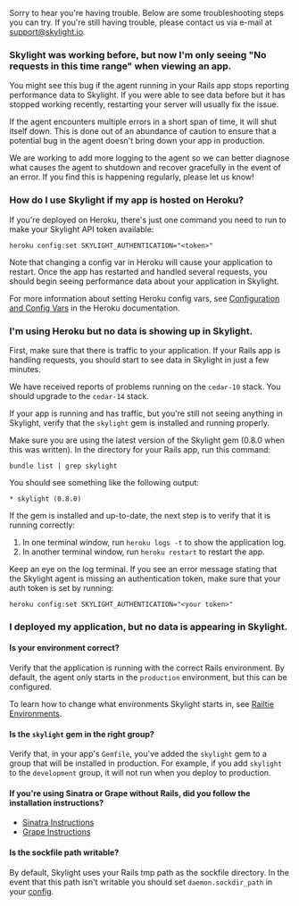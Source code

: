 Sorry to hear you're having trouble. Below are some troubleshooting steps
you can try. If you're still having trouble, please contact us via e-mail
at [support@skylight.io](mailto:support@skylight.io).

### Skylight was working before, but now I'm only seeing "No requests in this time range" when viewing an app.

You might see this bug if the agent running in your Rails app stops
reporting performance data to Skylight. If you were able to see data
before but it has stopped working recently, restarting your server will
usually fix the issue.

If the agent encounters multiple errors in a short span of time, it will
shut itself down. This is done out of an abundance of caution to ensure
that a potential bug in the agent doesn't bring down your app in
production.

We are working to add more logging to the agent so we can better
diagnose what causes the agent to shutdown and recover gracefully in the
event of an error. If you find this is happening regularly, please let
us know!

### How do I use Skylight if my app is hosted on Heroku?

If you're deployed on Heroku, there's just one command you
need to run to make your Skylight API token available:

    heroku config:set SKYLIGHT_AUTHENTICATION="<token>"

Note that changing a config var in Heroku will cause your application to
restart. Once the app has restarted and handled several requests, you
should begin seeing performance data about your application in Skylight.

For more information about setting Heroku config vars, see
[Configuration and Config Vars](https://devcenter.heroku.com/articles/config-vars)
in the Heroku documentation.

### I'm using Heroku but no data is showing up in Skylight.

First, make sure that there is traffic to your application. If your
Rails app is handling requests, you should start to see data in Skylight
in just a few minutes.

We have received reports of problems running on the `cedar-10` stack.
You should upgrade to the `cedar-14` stack.

If your app is running and has traffic, but you're still not seeing
anything in Skylight, verify that the `skylight` gem is installed and
running properly.

Make sure you are using the latest version of the Skylight gem (0.8.0
when this was written). In the directory for your Rails app, run this
command:

    bundle list | grep skylight

You should see something like the following output:

    * skylight (0.8.0)

If the gem is installed and up-to-date, the next step is to verify that
it is running correctly:

1. In one terminal window, run `heroku logs -t` to show the application
   log.
2. In another terminal window, run `heroku restart` to restart the app.

Keep an eye on the log terminal. If you see an error message stating
that the Skylight agent is missing an authentication token, make sure
that your auth token is set by running:

    heroku config:set SKYLIGHT_AUTHENTICATION="<your token>"

### I deployed my application, but no data is appearing in Skylight.

#### Is your environment correct?

Verify that the application is running with the correct Rails
environment. By default, the agent only starts in the `production`
environment, but this can be configured.

To learn how to change what environments Skylight starts in, see
[Railtie Environments](/agent#environments).

#### Is the `skylight` gem in the right group?

Verify that, in your app's `Gemfile`, you've added the `skylight`
gem to a group that will be installed in production. For example, if you
add `skylight` to the `development` group, it will not run when you
deploy to production.

#### If you're using Sinatra or Grape without Rails, did you follow the installation instructions?

* [Sinatra Instructions](/sinatra)
* [Grape Instructions](/grape)

#### Is the sockfile path writable?

By default, Skylight uses your Rails tmp path as the sockfile directory.
In the event that this path isn't writable you should set
`daemon.sockdir_path` in your [config](/agent#configuration).
